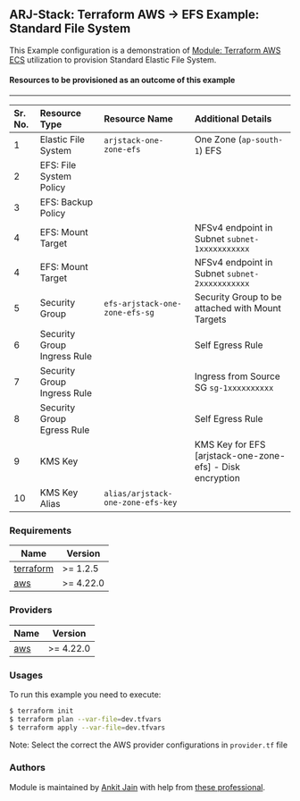 ## ARJ-Stack: Terraform AWS -> EFS Example: Standard File System

This Example configuration is a demonstration of [Module: Terraform AWS ECS](https://github.com/arjstack/terraform-aws-ecs) utilization to provision Standard Elastic File System.


#### Resources to be provisioned as an outcome of this example
---

| Sr. No. | Resource Type | Resource Name | Additional Details |
|:------|:------|:------|:------|
| 1 | Elastic File System | `arjstack-one-zone-efs` | One Zone (`ap-south-1`) EFS  |
| 2 | EFS: File System Policy |  |  |
| 3 | EFS: Backup Policy |  |  |
| 4 | EFS: Mount Target |  | NFSv4 endpoint in Subnet `subnet-1xxxxxxxxxxx` |
| 4 | EFS: Mount Target |  | NFSv4 endpoint in Subnet `subnet-2xxxxxxxxxxx` |
| 5 | Security Group | `efs-arjstack-one-zone-efs-sg` | Security Group to be attached with Mount Targets |
| 6 | Security Group Ingress Rule |  | Self Egress Rule |
| 7 | Security Group Ingress Rule |  | Ingress from Source SG `sg-1xxxxxxxxxx` |
| 8 | Security Group Egress Rule |  | Self Egress Rule |
| 9 | KMS Key |  | KMS Key for EFS [arjstack-one-zone-efs] - Disk encryption |
| 10 | KMS Key Alias | `alias/arjstack-one-zone-efs-key` |  |

### Requirements

| Name | Version |
|------|---------|
| <a name="requirement_terraform"></a> [terraform](#requirement\_terraform) | >= 1.2.5 |
| <a name="requirement_aws"></a> [aws](#requirement\_aws) | >= 4.22.0 |

### Providers

| Name | Version |
|------|---------|
| <a name="provider_aws"></a> [aws](#provider\_aws) | >= 4.22.0 |

### Usages

To run this example you need to execute:

```bash
$ terraform init
$ terraform plan --var-file=dev.tfvars
$ terraform apply --var-file=dev.tfvars
```

Note: Select the correct the AWS provider configurations in `provider.tf` file

### Authors

Module is maintained by [Ankit Jain](https://github.com/ankit-jn) with help from [these professional](https://github.com/arjstack/terraform-aws-examples/graphs/contributors).